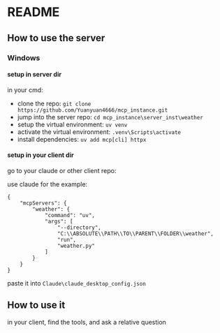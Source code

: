 # README

## How to use the server

### Windows

#### setup in server dir

in your cmd:

* clone the repo: `git clone https://github.com/Yuanyuan4666/mcp_instance.git`
* jump into the server repo: `cd mcp_instance\server_inst\weather`
* setup the virtual environment: `uv venv`
* activate the virtual environment: `.venv\Scripts\activate`
* install dependencies: `uv add mcp[cli] httpx`

#### setup in your client dir

go to your claude or other client repo:

use claude for the example:

```
{
    "mcpServers": {
        "weather": {
            "command": "uv",
            "args": [
                "--directory",
                "C:\\ABSOLUTE\\PATH\\TO\\PARENT\\FOLDER\\weather",
                "run",
                "weather.py"
            ]
        }
    }
}
```

paste it into `Claude\claude_desktop_config.json`

## How to use it

in your client, find the tools, and ask a relative question

